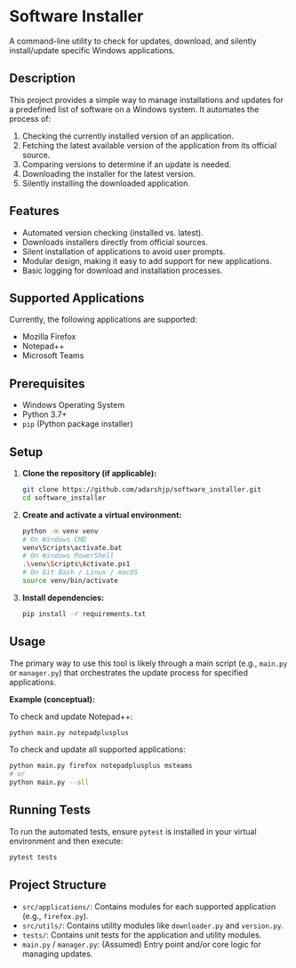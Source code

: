 # Software Installer

A command-line utility to check for updates, download, and silently install/update specific Windows applications.

## Description

This project provides a simple way to manage installations and updates for a predefined list of software on a Windows system. It automates the process of:

1.  Checking the currently installed version of an application.
2.  Fetching the latest available version of the application from its official source.
3.  Comparing versions to determine if an update is needed.
4.  Downloading the installer for the latest version.
5.  Silently installing the downloaded application.

## Features

*   Automated version checking (installed vs. latest).
*   Downloads installers directly from official sources.
*   Silent installation of applications to avoid user prompts.
*   Modular design, making it easy to add support for new applications.
*   Basic logging for download and installation processes.

## Supported Applications

Currently, the following applications are supported:

*   Mozilla Firefox
*   Notepad++
*   Microsoft Teams

## Prerequisites

*   Windows Operating System
*   Python 3.7+
*   `pip` (Python package installer)

## Setup

1.  **Clone the repository (if applicable):**
    ```bash
    git clone https://github.com/adarshjp/software_installer.git
    cd software_installer
    ```

2.  **Create and activate a virtual environment:**
    ```bash
    python -m venv venv
    # On Windows CMD
    venv\Scripts\activate.bat
    # On Windows PowerShell
    .\venv\Scripts\Activate.ps1
    # On Git Bash / Linux / macOS
    source venv/bin/activate
    ```

3.  **Install dependencies:**
    ```bash
    pip install -r requirements.txt
    ```

## Usage

The primary way to use this tool is likely through a main script (e.g., `main.py` or `manager.py`) that orchestrates the update process for specified applications.


**Example (conceptual):**

To check and update Notepad++:
```bash
python main.py notepadplusplus
```

To check and update all supported applications:
```bash
python main.py firefox notepadplusplus msteams
# or
python main.py --all
```



## Running Tests

To run the automated tests, ensure `pytest` is installed in your virtual environment and then execute:

```bash
pytest tests
```

## Project Structure

*   `src/applications/`: Contains modules for each supported application (e.g., `firefox.py`).
*   `src/utils/`: Contains utility modules like `downloader.py` and `version.py`.
*   `tests/`: Contains unit tests for the application and utility modules.
*   `main.py` / `manager.py`: (Assumed) Entry point and/or core logic for managing updates.

